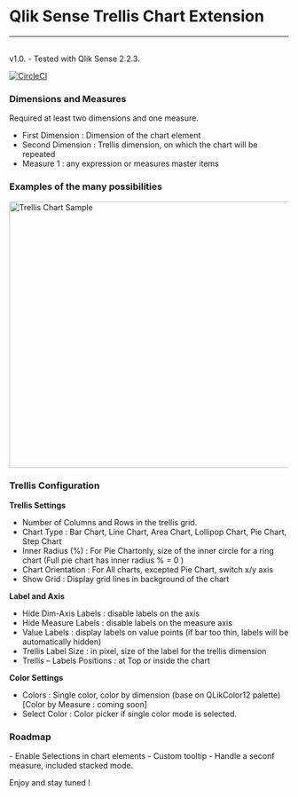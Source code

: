 # Qlik Sense Trellis Chart Extension
<hr>
<br> v1.0. - Tested with Qlik Sense 2.2.3.
<br>

[![CircleCI](https://circleci.com/gh/qlik-oss/trellis-chart.svg?style=svg)](https://circleci.com/gh/qlik-oss/trellis-chart)

<h3>Dimensions and Measures </h3>

Required at least two dimensions and one measure.
-	First Dimension : Dimension of the chart element
-	Second Dimension : Trellis dimension, on which the chart will be repeated
-	Measure 1 : any expression or measures master items

<h3>Examples of the many possibilities</h3>
<img src="https://github.com/miclae76/trellis-chart/blob/master/Trellis.jpg" alt="Trellis Chart Sample" height="480" width="973">


<h3>Trellis Configuration</h3>
<b>Trellis Settings</b>

-	Number of Columns and Rows in the trellis grid.
-	Chart Type : 	Bar Chart, Line Chart, Area Chart, Lollipop Chart, Pie Chart, Step Chart
-	Inner Radius (%) : For Pie Chartonly, size of the inner circle for a ring chart (Full pie chart has inner radius % = 0 )
-	Chart Orientation : For All charts, excepted Pie Chart, switch x/y axis
-	Show Grid : Display grid lines in background of the chart

<b>Label and Axis</b>
-	Hide Dim-Axis Labels : disable labels on the axis
-	Hide Measure Labels : disable labels on the measure axis
-	Value Labels : display labels on value points (if bar too thin, labels will be automatically hidden)
-	Trellis Label Size : in pixel, size of the label for the trellis dimension
-	Trellis – Labels Positions : at Top or inside the chart 

<b>Color Settings</b>
-	Colors : Single color, color by dimension (base on QLikColor12 palette) [Color by Measure : coming soon]
-	Select Color : Color picker if single color mode is selected.


<h3>Roadmap</h3>
- Enable Selections in chart elements
- Custom tooltip
- Handle a seconf measure, included stacked mode.

Enjoy and stay tuned !
